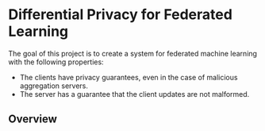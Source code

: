 # Differential Privacy for Federated Learning
The goal of this project is to create a system for federated machine learning with the following properties:
 - The clients have privacy guarantees, even in the case of malicious aggregation servers.
 - The server has a guarantee that the client updates are not malformed.

## Overview

